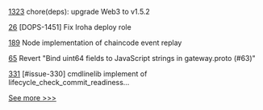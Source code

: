 
[1323](https://github.com/hyperledger/cactus/pull/1323) chore(deps): upgrade Web3 to v1.5.2

[26](https://github.com/hyperledger/iroha-deploy/pull/26) [DOPS-1451] Fix Iroha deploy role

[189](https://github.com/hyperledger/fabric-gateway/pull/189) Node implementation of chaincode event replay

[65](https://github.com/hyperledger/fabric-protos/pull/65) Revert "Bind uint64 fields to JavaScript strings in gateway.proto (#63)"

[331](https://github.com/hyperledger/cello/pull/331) [#issue-330] cmdlinelib implement of lifecycle_check_commit_readiness…


[See more >>>](https://start-here.hyperledger.org/pull-requests)
